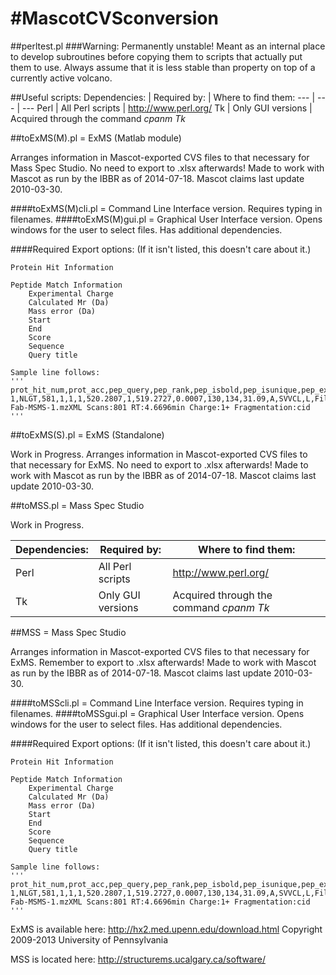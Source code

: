 #MascotCVSconversion
===================

##perltest.pl
###Warning: Permanently unstable!
Meant as an internal place to develop subroutines before copying them to scripts that actually put them to use. Always assume that it is less stable than property on top of a currently active volcano.

##Useful scripts:
Dependencies: | Required by: | Where to find them:
--- | --- | ---
Perl | All Perl scripts | http://www.perl.org/
Tk  | Only GUI versions | Acquired through the command _cpanm Tk_

##toExMS(M).pl      = ExMS (Matlab module)

Arranges information in Mascot-exported CVS files to that necessary for	Mass Spec Studio. No need to export to .xlsx afterwards! Made to work with Mascot as run by the IBBR as of 2014-07-18. Mascot claims last update 2010-03-30.

####toExMS(M)cli.pl	= Command Line Interface version. Requires typing in filenames.
####toExMS(M)gui.pl	= Graphical User Interface version. Opens windows for the user to select files. Has additional dependencies.

####Required Export options:
	(If it isn't listed, this doesn't care about it.)

	Protein Hit Information

	Peptide Match Information
		Experimental Charge
		Calculated Mr (Da)
		Mass error (Da)
		Start
		End
		Score
		Sequence
		Query title

	Sample line follows:
	'''
	prot_hit_num,prot_acc,pep_query,pep_rank,pep_isbold,pep_isunique,pep_exp_mz,pep_exp_z,pep_calc_mr,pep_delta,pep_start,pep_end,pep_score,pep_res_before,pep_seq,pep_res_after,pep_scan_title
	1,NLGT,581,1,1,1,520.2807,1,519.2727,0.0007,130,134,31.09,A,SVVCL,L,File:06262014-Fab-MSMS-1.mzXML Scans:801 RT:4.6696min Charge:1+ Fragmentation:cid
	'''

##toExMS(S).pl  = ExMS (Standalone)

Work in Progress. Arranges information in Mascot-exported CVS files to that necessary for ExMS. No need to export to .xlsx afterwards! Made to work with Mascot as run by the IBBR as of 2014-07-18. Mascot claims last update 2010-03-30.

##toMSS.pl       = Mass Spec Studio

Work in Progress. 

Dependencies: | Required by: | Where to find them:
--- | --- | ---
Perl | All Perl scripts | http://www.perl.org/
Tk  | Only GUI versions | Acquired through the command _cpanm Tk_

##MSS      = Mass Spec Studio

Arranges information in Mascot-exported CVS files to that necessary for	ExMS. Remember to export to .xlsx afterwards! Made to work with Mascot as run by the IBBR as of 2014-07-18. Mascot claims last update 2010-03-30.

####toMSScli.pl	= Command Line Interface version. Requires typing in filenames.
####toMSSgui.pl	= Graphical User Interface version. Opens windows for the user to select files. Has additional dependencies.

####Required Export options:
	(If it isn't listed, this doesn't care about it.)

	Protein Hit Information

	Peptide Match Information
		Experimental Charge
		Calculated Mr (Da)
		Mass error (Da)
		Start
		End
		Score
		Sequence
		Query title

	Sample line follows:
	'''
	prot_hit_num,prot_acc,pep_query,pep_rank,pep_isbold,pep_isunique,pep_exp_mz,pep_exp_z,pep_calc_mr,pep_delta,pep_start,pep_end,pep_score,pep_res_before,pep_seq,pep_res_after,pep_scan_title
	1,NLGT,581,1,1,1,520.2807,1,519.2727,0.0007,130,134,31.09,A,SVVCL,L,File:06262014-Fab-MSMS-1.mzXML Scans:801 RT:4.6696min Charge:1+ Fragmentation:cid
	'''

ExMS is available here: http://hx2.med.upenn.edu/download.html
Copyright 2009-2013 University of Pennsylvania

MSS is located here: http://structurems.ucalgary.ca/software/


